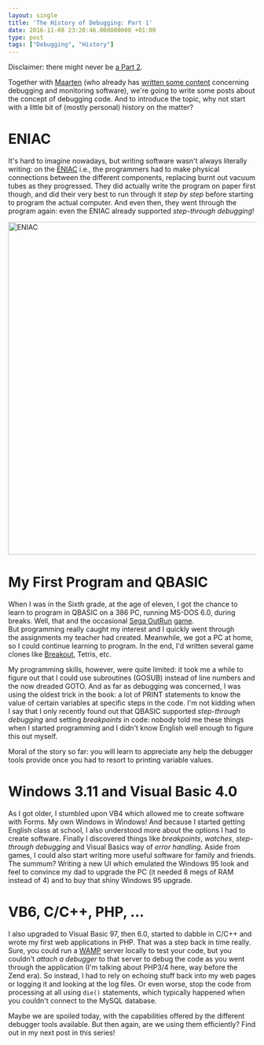 ```yaml
---
layout: single
title: 'The History of Debugging: Part 1'
date: 2016-11-08 23:20:46.000000000 +01:00
type: post
tags: ["Debugging", "History"]
---
```


<p>Disclaimer: there might never be <a href="http://www.imdb.com/title/tt0082517/" target="_blank">a Part 2</a>.</p>
<p>Together with <a href="https://blog.maartenballiauw.be/" target="_blank">Maarten</a> (who already has <a href="https://blog.maartenballiauw.be/post/2016/10/19/making-net-code-less-allocatey-garbage-collector.html" target="_blank">written some content</a> concerning debugging and monitoring software), we're going to write some posts about the concept of debugging code. And to introduce the topic, why not start with a little bit of (mostly personal) history on the matter?</p>
<h1>ENIAC</h1>
<p>It's hard to imagine nowadays, but writing software wasn't always literally writing: on the <a href="https://en.wikipedia.org/wiki/ENIAC" target="_blank">ENIAC</a> i.e., the programmers had to make physical connections between the different components, replacing burnt out vacuum tubes as they progressed. They did actually write the program on paper first though, and did their very best to run through it <em>step by step</em> before starting to program the actual computer. And even then, they went through the program again: even the ENIAC already supported <em>step-through debugging</em>!</p>
<p><a href="/assets/eniac.jpg"><img class="aligncenter size-full wp-image-565" src="{{ site.baseurl }}/assets/eniac.jpg" alt="ENIAC" width="994" height="677" /></a></p>


<h1>My First Program and QBASIC</h1>
<p>When I was in the Sixth grade, at the age of eleven, I got the chance to learn to program in QBASIC on a 386 PC, running MS-DOS 6.0, during breaks. Well, that and the occasional <a href="https://en.wikipedia.org/wiki/Out_Run" target="_blank">Sega OutRun</a> <a href="https://www.youtube.com/watch?v=Y0qFU39Y-M0" target="_blank">game</a>.<br />
But programming really caught my interest and I quickly went through the assignments my teacher had created. Meanwhile, we got a PC at home, so I could continue learning to program. In the end, I'd written several game clones like <a href="https://en.wikipedia.org/wiki/Breakout_(video_game)" target="_blank">Breakout</a>, Tetris, etc.</p>
<p>My programming skills, however, were quite limited: it took me a while to figure out that I could use subroutines (GOSUB) instead of line numbers and the now dreaded GOTO. And as far as debugging was concerned, I was using the oldest trick in the book: a lot of PRINT statements to know the value of certain variables at specific steps in the code. I'm not kidding when I say that I only recently found out that QBASIC supported <em>step-through debugging</em> and setting <em>breakpoints</em> in code: nobody told me these things when I started programming and I didn't know English well enough to figure this out myself.</p>
<p>Moral of the story so far: you will learn to appreciate any help the debugger tools provide once you had to resort to printing variable values.</p>
<h1>Windows 3.11 and Visual Basic 4.0</h1>
<p>As I got older, I stumbled upon VB4 which allowed me to create software with Forms. My own Windows in Windows! And because I started getting English class at school, I also understood more about the options I had to create software. Finally I discovered things like <em>breakpoints</em>, <em>watches</em>, <em>step-through debugging</em> and Visual Basics way of <em>error handling</em>. Aside from games, I could also start writing more useful software for family and friends.<br />
The summum? Writing a new UI which emulated the Windows 95 look and feel to convince my dad to upgrade the PC (it needed 8 megs of RAM instead of 4) and to buy that shiny Windows 95 upgrade.</p>
<h1>VB6, C/C++, PHP, ...</h1>
<p class="">I also upgraded to Visual Basic 97, then 6.0, started to dabble in C/C++ and wrote my first web applications in PHP. That was a step back in time really. Sure, you could run a <a href="https://en.wikipedia.org/wiki/LAMP_(software_bundle)#WAMP" target="_blank">WAMP</a> server locally to test your code, but you couldn't <em>attach a debugger</em> to that server to debug the code as you went through the application (I'm talking about PHP3/4 here, way before the Zend era). So instead, I had to rely on echoing stuff back into my web pages or logging it and looking at the log files. Or even worse, stop the code from processing at all using <code>die()</code> statements, which typically happened when you couldn't connect to the MySQL database.</p>
<p class="">Maybe we are spoiled today, with the capabilities offered by the different debugger tools available. But then again, are we using them efficiently? Find out in my next post in this series!</p>

